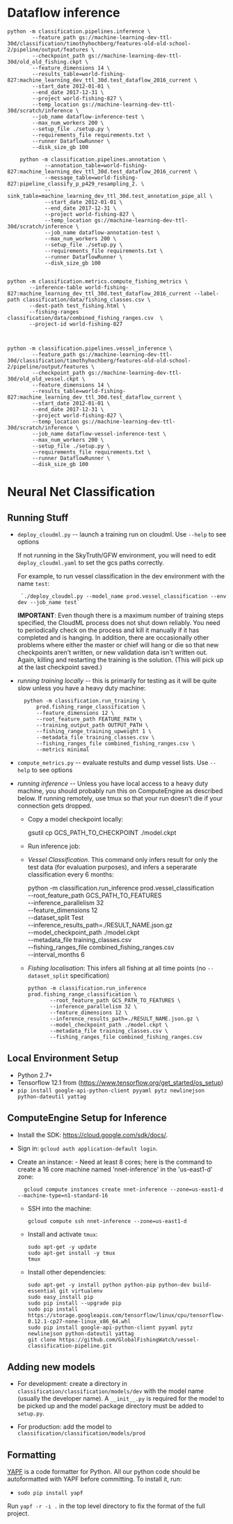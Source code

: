 
# Dataflow inference

    python -m classification.pipelines.inference \
            --feature_path gs://machine-learning-dev-ttl-30d/classification/timothyhochberg/features-old-old-school-2/pipeline/output/features \
            --checkpoint_path gs://machine-learning-dev-ttl-30d/old_old_fishing.ckpt \
            --feature_dimensions 14 \
            --results_table=world-fishing-827:machine_learning_dev_ttl_30d.test_dataflow_2016_current \
            --start_date 2012-01-01 \
            --end_date 2017-12-31 \
            --project world-fishing-827 \
            --temp_location gs://machine-learning-dev-ttl-30d/scratch/inference \
            --job_name dataflow-inference-test \
            --max_num_workers 200 \
            --setup_file ./setup.py \
            --requirements_file requirements.txt \
            --runner DataflowRunner \
            --disk_size_gb 100

        python -m classification.pipelines.annotation \
                --annotation_table=world-fishing-827:machine_learning_dev_ttl_30d.test_dataflow_2016_current \
                --message_table=world-fishing-827:pipeline_classify_p_p429_resampling_2. \
                --sink_table=machine_learning_dev_ttl_30d.test_annotation_pipe_all \
                --start_date 2012-01-01 \
                --end_date 2017-12-31 \
                --project world-fishing-827 \
                --temp_location gs://machine-learning-dev-ttl-30d/scratch/inference \
                --job_name dataflow-annotation-test \
                --max_num_workers 200 \
                --setup_file ./setup.py \
                --requirements_file requirements.txt \
                --runner DataflowRunner \
                --disk_size_gb 100


    python -m classification.metrics.compute_fishing_metrics \
           --inference-table world-fishing-827:machine_learning_dev_ttl_30d.test_dataflow_2016_current --label-path classification/data/fishing_classes.csv \
           --dest-path test_fishing.html \
           --fishing-ranges classification/data/combined_fishing_ranges.csv  \
           --project-id world-fishing-827



    python -m classification.pipelines.vessel_inference \
            --feature_path gs://machine-learning-dev-ttl-30d/classification/timothyhochberg/features-old-old-school-2/pipeline/output/features \
            --checkpoint_path gs://machine-learning-dev-ttl-30d/old_old_vessel.ckpt \
            --feature_dimensions 14 \
            --results_table=world-fishing-827:machine_learning_dev_ttl_30d.test_dataflow_current \
            --start_date 2012-01-01 \
            --end_date 2017-12-31 \
            --project world-fishing-827 \
            --temp_location gs://machine-learning-dev-ttl-30d/scratch/inference \
            --job_name dataflow-vessel-inference-test \
            --max_num_workers 200 \
            --setup_file ./setup.py \
            --requirements_file requirements.txt \
            --runner DataflowRunner \
            --disk_size_gb 100 




# Neural Net Classification

## Running Stuff

-  `deploy_cloudml.py` -- launch a training run on cloudml. Use `--help` to see options

   If not running in the SkyTruth/GFW environment, you will need to edit `deploy_cloudml.yaml`
   to set the gcs paths correctly.

   For example, to run vessel classification in the dev environment with the name `test`:

        `./deploy_cloudml.py --model_name prod.vessel_classification --env dev --job_name test`

   **IMPORTANT**: Even though there is a maximum number of training steps specified, the CloudML
   process does not shut down reliably.  You need to periodically check on the process and kill it
   manually if it has completed and is hanging. In addition, there are occasionally other problems
   where either the master or chief will hang or die so that new checkpoints aren't written, or
   new validation data isn't written out. Again, killing and restarting the training is the solution.
   (This will pick up at the last checkpoint saved.)

- *running training locally* -- this is primarily for testing as it will be quite slow unless you
  have a heavy duty machine:

        python -m classification.run_training \
            prod.fishing_range_classification \
            --feature_dimensions 12 \
            --root_feature_path FEATURE_PATH \
            --training_output_path OUTPUT_PATH \
            --fishing_range_training_upweight 1 \
            --metadata_file training_classes.csv \
            --fishing_ranges_file combined_fishing_ranges.csv \
            --metrics minimal


- `compute_metrics.py` -- evaluate restults and dump vessel lists. Use `--help` to see options


- *running inference* -- Unless you have local access to a heavy duty machine, you should
  probably run this on ComputeEngine as described below. If running remotely, use tmux so 
  that your run doesn't die if your connection gets dropped.

   - Copy a model checkpoint locally:

      gsutil cp GCS_PATH_TO_CHECKPOINT  ./model.ckpt

   - Run inference job:

    * *Vessel Classification*. This command only infers result for only the test data 
      (for evaluation purposes), and infers a seperarate classification every 6 months:

       python -m classification.run_inference prod.vessel_classification \
              --root_feature_path GCS_PATH_TO_FEATURES \
              --inference_parallelism 32 \
              --feature_dimensions 12 \
              --dataset_split Test \
              --inference_results_path=./RESULT_NAME.json.gz \
              --model_checkpoint_path ./model.ckpt \
              --metadata_file training_classes.csv \
              --fishing_ranges_file combined_fishing_ranges.csv \
              --interval_months 6

   - *Fishing localisation*: This infers all fishing at all time points (no `--dataset_split` specification)

         python -m classification.run_inference prod.fishing_range_classification \
                --root_feature_path GCS_PATH_TO_FEATURES \
                --inference_parallelism 32 \
                --feature_dimensions 12 \
                --inference_results_path=./RESULT_NAME.json.gz \
                --model_checkpoint_path ./model.ckpt \
                --metadata_file training_classes.csv \
                --fishing_ranges_file combined_fishing_ranges.csv



## Local Environment Setup

* Python 2.7+
* Tensorflow 12.1 from (https://www.tensorflow.org/get_started/os_setup)
* `pip install google-api-python-client pyyaml pytz newlinejson python-dateutil yattag`

## ComputeEngine Setup for Inference 

* Install the SDK: https://cloud.google.com/sdk/docs/.
* Sign in: `gcloud auth application-default login`.
* Create an instance:
      - Need at least 8 cores; here is the command to create a 16 core machine named 'nnet-inference'
        in the 'us-east1-d' zone:

        gcloud compute instances create nnet-inference --zone=us-east1-d --machine-type=n1-standard-16

  - SSH into the machine:

        gcloud compute ssh nnet-inference --zone=us-east1-d

  - Install and activate `tmux`:

        sudo apt-get -y update
        sudo apt-get install -y tmux
        tmux

  - Install other dependencies:

        sudo apt-get -y install python python-pip python-dev build-essential git virtualenv
        sudo easy_install pip
        sudo pip install --upgrade pip
        sudo pip install https://storage.googleapis.com/tensorflow/linux/cpu/tensorflow-0.12.1-cp27-none-linux_x86_64.whl
        sudo pip install google-api-python-client pyyaml pytz newlinejson python-dateutil yattag
        git clone https://github.com/GlobalFishingWatch/vessel-classification-pipeline.git

## Adding new models

* For development: create a directory in `classification/classification/models/dev` with the model name 
  (usually the developer name).  A `__init__.py` is required for the model to be picked up and the model
  package directory must be added to `setup.py`.

* For production: add the model to `classification/classification/models/prod`


## Formatting

[YAPF](https://github.com/google/yapf) is a code formatter for Python. All our python code should
be autoformatted with YAPF before committing. To install it, run:

* `sudo pip install yapf`

Run `yapf -r -i .` in the top level directory to fix the format of the full project.






